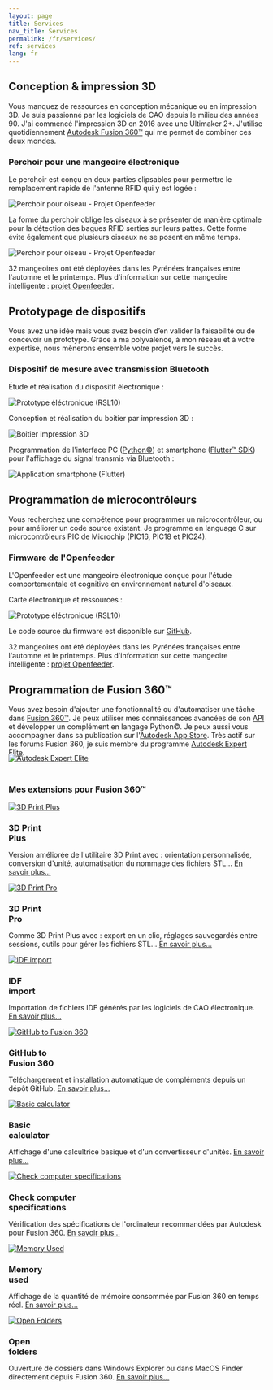 ```yaml
---
layout: page
title: Services
nav_title: Services
permalink: /fr/services/
ref: services
lang: fr
---
```


<h2 class="post-list-heading" id="conception">Conception & impression 3D</h2>
<p class="services">Vous manquez de ressources en conception mécanique ou en impression 3D. Je suis passionné par les logiciels de CAO depuis le milieu des années 90. J'ai commencé l'impression 3D en 2016 avec une Ultimaker 2+. J'utilise quotidiennement <a href="https://www.autodesk.fr/products/fusion-360/overview" target="_blank">Autodesk Fusion 360&trade;</a> qui me permet de combiner ces deux mondes.</p>
<div class="service-example">
  <div class="service-example-title">
    <h3><span  class="service-example-title">Perchoir pour une mangeoire électronique</span></h3>
  </div>
  <p>Le perchoir est conçu en deux parties clipsables pour permettre le remplacement rapide de l'antenne RFID qui y est logée&nbsp;:</p>
  <div class="services">
    <img class="services" src="/assets/images/openfeeder.gif" alt="Perchoir pour oiseau - Projet Openfeeder"/>
  </div>
  <p>La forme du perchoir oblige les oiseaux à se présenter de manière optimale pour la détection des bagues RFID serties sur leurs pattes. Cette forme évite également que plusieurs oiseaux ne se posent en même temps.</p>
  <div class="services">
    <img class="services" style="max-width: none;" src="/assets/images/openfeeder-perch-03.jpg" alt="Perchoir pour oiseau - Projet Openfeeder"/>
  </div>
  <p>32 mangeoires ont été déployées dans les Pyrénées françaises entre l'automne et le printemps. Plus d'information sur cette mangeoire intelligente&nbsp;: <a href="https://econect.cnrs.fr/openfeeder-et-smartnest/" target="_blank">projet Openfeeder</a>.</p>
</div>
<h2 class="post-list-heading" id="prototypage">Prototypage de dispositifs</h2>
<p class="services">Vous avez une idée mais vous avez besoin d’en valider la faisabilité ou de concevoir un prototype. Grâce à ma polyvalence, à mon réseau et à votre expertise, nous mènerons ensemble votre projet vers le succès.</p>
<div class="service-example">
  <div class="service-example-title">
    <h3><span  class="service-example-title">Dispositif de mesure avec transmission Bluetooth</span></h3>
  </div>
  <p>&Eacute;tude et réalisation du dispositif électronique&nbsp;:</p>
  <div class="services">
  <img class="services" src="/assets/images/dispositif-mesure-01.jpg" alt="Prototype éléctronique (RSL10)"/>
  </div>
  <p>Conception et réalisation du boitier par impression 3D&nbsp;:</p>
  <div class="services">
    <img class="services" src="/assets/images/dispositif-mesure-02.jpg" alt="Boitier impression 3D"/>
  </div>
  <p>Programmation de l'interface PC (<a href="https://www.python.org/" target="_blank">Python&copy;</a>) et smartphone (<a href="https://flutter.dev/" target="_blank">Flutter&trade; SDK</a>) pour l'affichage du signal transmis via Bluetooth&nbsp;:</p>
  <div class="services">
    <img class="services" src="/assets/images/dispositif-mesure-03.jpg" alt="Application smartphone (Flutter)"/>
  </div>
</div>
<h2 class="post-list-heading" id="microcontroleurs">Programmation de microcontr&ocirc;leurs</h2>
<p class="services">Vous recherchez une compétence pour programmer un microcontrôleur, ou pour améliorer un code source existant. Je programme en language C sur microcontr&ocirc;leurs PIC de Microchip (PIC16, PIC18 et PIC24).</p>
<div class="service-example">
  <div class="service-example-title">
    <h3><span  class="service-example-title">Firmware de l'Openfeeder</span></h3>
  </div>
  <p>L'Openfeeder est une mangeoire électronique conçue pour l'étude comportementale et cognitive en environnement naturel d'oiseaux.</p>
  <p>Carte électronique et ressources&nbsp;:</p>
  <div class="services">
  <img class="services" style="max-width: 450px;" src="/assets/images/of-board-details-v03.png" alt="Prototype éléctronique (RSL10)"/>
  </div>
  <p>Le code source du firmware est disponible sur <a href="https://github.com/OpenFeeder/firmware" target="_blank">GitHub</a>.</p>
  <p>32 mangeoires ont été déployées dans les Pyrénées françaises entre l'automne et le printemps. Plus d'information sur cette mangeoire intelligente&nbsp;: <a href="https://econect.cnrs.fr/openfeeder-et-smartnest/" target="_blank">projet Openfeeder</a>.</p>
</div>
<h2 class="post-list-heading" id="fusion360">Programmation de Fusion 360&trade;</h2>
<p class="services">Vous avez besoin d'ajouter une fonctionnalité ou d'automatiser une tâche dans <a href="https://www.autodesk.fr/products/fusion-360/overview" target="_blank">Fusion&nbsp;360&trade;</a>. Je peux utiliser mes connaissances avancées de son <a href="https://help.autodesk.com/view/fusion360/ENU/?guid=GUID-A92A4B10-3781-4925-94C6-47DA85A4F65A" target="_blank">API</a> et développer un complément en langage Python&copy;. Je peux aussi vous accompagner dans sa publication sur l'<a href="https://apps.autodesk.com/FUSION/fr/List/Search?isAppSearch=True&searchboxstore=FUSION&facet=&collection=&sort=&query=" target="_blank">Autodesk App Store</a>. Très actif sur les forums Fusion&nbsp;360, je suis membre du programme <a href="https://www.autodesk.fr/expert-elite/overview" target="_blank">Autodesk Expert Elite</a>.</p>
<div class="services">
    <a href="https://forums.autodesk.com/t5/user/viewprofilepage/user-id/3865419" target="_blank"><img class="services" style="border-radius: 0; margin: -20px 0 20px 0;" src="/assets/images/EE_Member_Badge_Email_Signature.png" alt="Autodesk Expert Elite"/></a>
</div>
<div class="service-example">
  <div class="service-example-title">
    <h3><span  class="service-example-title">Mes extensions pour Fusion&nbsp;360&trade;</span></h3>
  </div>
  <section>
        <div class="three-col">
          <a href=""><img class="services-small" src="/assets/images/3DPrintPlus.png" alt="3D Print Plus"/></a>
          <h3 style="margin-bottom: 0">3D Print<br/>Plus</h3>
          <p>Version améliorée de l'utilitaire 3D Print avec&nbsp;: orientation personnalisée, conversion d'unité, automatisation du nommage des fichiers STL&#8230; <a href="">En savoir plus&#8230;</a></p>
        </div>
        <div class="three-col">
          <a href=""><img class="services-small" src="/assets/images/3DPrintPro.png" alt="3D Print Pro"/></a>
          <h3 style="margin-bottom: 0">3D Print<br/>Pro</h3>
          <p>Comme 3D Print Plus avec&nbsp;: export en un clic, réglages sauvegardés entre sessions, outils pour gérer les fichiers STL&#8230; <a href="">En savoir plus&#8230;</a></p>
        </div>
  </section>
  <section>
        <div class="three-col">
          <a href=""><img class="services-small" src="/assets/images/idf-fusion-360.png" alt="IDF import"/></a>
          <h3 style="margin-bottom: 0">IDF<br/>import</h3>
          <p>Importation de fichiers IDF générés par les logiciels de CAO électronique. <a href="">En savoir plus&#8230;</a></p>
        </div>
        <div class="three-col">
          <a href=""><img class="services-small" src="/assets/images/github-fusion-360.png" alt="GitHub to Fusion 360"/></a>
          <h3 style="margin-bottom: 0">GitHub to<br/>Fusion&nbsp;360</h3>
          <p>Téléchargement et installation automatique de compléments depuis un dépôt GitHub. <a href="">En savoir plus&#8230;</a></p>
        </div>
  </section>
  <section>
        <div class="three-col">
          <a href=""><img class="services-small" src="/assets/images/BasicCalculator.png" alt="Basic calculator"/></a>
          <h3 style="margin-bottom: 0">Basic<br/>calculator</h3>
          <p>Affichage d'une calcultrice basique et d'un convertisseur d'unités. <a href="">En savoir plus&#8230;</a></p>
        </div>
        <div class="three-col">
          <a href=""><img class="services-small" src="/assets/images/CheckComputerSpecifications.png" alt="Check computer specifications"/></a>
          <h3 style="margin-bottom: 0">Check computer<br/>specifications</h3>
          <p>Vérification des spécifications de l'ordinateur recommandées par Autodesk pour Fusion&nbsp;360. <a href="">En savoir plus&#8230;</a></p>
        </div>
  </section>
  <section>
        <div class="three-col">
          <a href=""><img class="services-small" src="/assets/images/MemoryUsed.png" alt="Memory Used"/></a>
          <h3 style="margin-bottom: 0">Memory<br/>used</h3>
          <p>Affichage de la quantité de mémoire consommée par Fusion&nbsp;360 en temps réel. <a href="">En savoir plus&#8230;</a></p>
        </div>
        <div class="three-col">
          <a href=""><img class="services-small" src="/assets/images/OpenFolders.png" alt="Open Folders"/></a>
          <h3 style="margin-bottom: 0">Open<br/>folders</h3>
          <p>Ouverture de dossiers dans Windows Explorer ou dans MacOS Finder directement depuis Fusion&nbsp;360. <a href="">En savoir plus&#8230;</a></p>
        </div>
  </section>
  <!-- <section>
        <div class="three-col">
          <a href=""><img class="services-small" src="/assets/images/empty-150x150.png" alt=""/></a>
          <h3 style="margin-bottom: 0">&nbsp;</h3>
          <p><a href="">&nbsp;</a></p>
        </div>
        <div class="three-col">
          <a href=""><img class="services-small" src="/assets/images/empty-150x150.png" alt=""/></a>
          <h3 style="margin-bottom: 0">&nbsp;</h3>
          <p><a href="">&nbsp;</a></p>
        </div>
  </section> -->
</div>